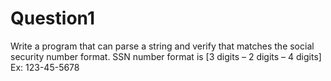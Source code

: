 # Question1
Write a program that can parse a string and verify that matches the social security number format. SSN number format is [3 digits – 2 digits – 4 digits] Ex: 123-45-5678
